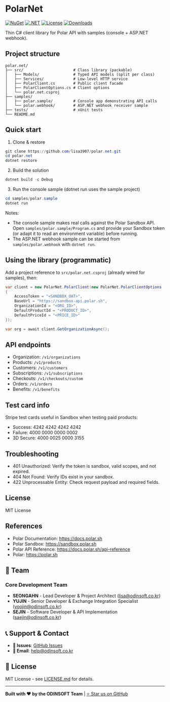# PolarNet

[![NuGet](https://img.shields.io/nuget/v/PolarNet.svg)](https://www.nuget.org/packages/PolarNet/)
[![.NET](https://img.shields.io/badge/.NET-8.0%20%7C%209.0-blue.svg)](https://dotnet.microsoft.com/)
[![License](https://img.shields.io/badge/license-MIT-blue.svg)](LICENSE.md)
[![Downloads](https://img.shields.io/nuget/dt/PolarNet.svg)](https://www.nuget.org/packages/PolarNet/)

Thin C# client library for Polar API with samples (console + ASP.NET webhook).

## Project structure

```
polar.net/
├── src/                      # Class library (packable)
│   ├── Models/               # Typed API models (split per class)
│   ├── Services/             # Low-level HTTP service
│   ├── PolarClient.cs        # Public client facade
│   ├── PolarClientOptions.cs # Client options
│   └── polar.net.csproj
├── samples/
│   ├── polar.sample/         # Console app demonstrating API calls
│   └── polar.webhook/        # ASP.NET webhook receiver sample
├── tests/                    # xUnit tests
└── README.md
```

## Quick start

1) Clone & restore

```powershell
git clone https://github.com/lisa3907/polar.net.git
cd polar.net
dotnet restore
```

2) Build the solution

```powershell
dotnet build -c Debug
```

3) Run the console sample (dotnet run uses the sample project)

```powershell
cd samples/polar.sample
dotnet run
```

Notes:
- The console sample makes real calls against the Polar Sandbox API. Open `samples/polar.sample/Program.cs` and provide your Sandbox token (or adapt it to read an environment variable) before running.
- The ASP.NET webhook sample can be started from `samples/polar.webhook` with `dotnet run`.

## Using the library (programmatic)

Add a project reference to `src/polar.net.csproj` (already wired for samples), then:

```csharp
var client = new PolarNet.PolarClient(new PolarNet.PolarClientOptions
{
	AccessToken = "<SANDBOX_OAT>",
	BaseUrl = "https://sandbox-api.polar.sh",
	OrganizationId = "<ORG_ID>",
	DefaultProductId = "<PRODUCT_ID>",
	DefaultPriceId = "<PRICE_ID>"
});

var org = await client.GetOrganizationAsync();
```

## API endpoints

- Organization: `/v1/organizations`
- Products: `/v1/products`
- Customers: `/v1/customers`
- Subscriptions: `/v1/subscriptions`
- Checkouts: `/v1/checkouts/custom`
- Orders: `/v1/orders`
- Benefits: `/v1/benefits`

## Test card info

Stripe test cards useful in Sandbox when testing paid products:

- Success: 4242 4242 4242 4242
- Failure: 4000 0000 0000 0002
- 3D Secure: 4000 0025 0000 3155

## Troubleshooting

- 401 Unauthorized: Verify the token is sandbox, valid scopes, and not expired.
- 404 Not Found: Verify IDs exist in your sandbox.
- 422 Unprocessable Entity: Check request payload and required fields.

## License

MIT License

## References

- Polar Documentation: https://docs.polar.sh
- Polar Sandbox: https://sandbox.polar.sh
- Polar API Reference: https://docs.polar.sh/api-reference
- Polar: https://polar.sh


## 👥 Team

### **Core Development Team**
- **SEONGAHN** - Lead Developer & Project Architect ([lisa@odinsoft.co.kr](mailto:lisa@odinsoft.co.kr))
- **YUJIN** - Senior Developer & Exchange Integration Specialist ([yoojin@odinsoft.co.kr](mailto:yoojin@odinsoft.co.kr))
- **SEJIN** - Software Developer & API Implementation ([saejin@odinsoft.co.kr](mailto:saejin@odinsoft.co.kr))

## 📞 Support & Contact

- **🐛 Issues**: [GitHub Issues](https://github.com/lisa3907/polar.net/issues)
- **📧 Email**: help@odinsoft.co.kr

## 📄 License

MIT License - see [LICENSE.md](LICENSE.md) for details.

---

**Built with ❤️ by the ODINSOFT Team** | [⭐ Star us on GitHub](https://github.com/lisa3907/polar.net)